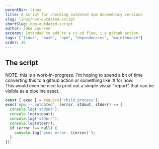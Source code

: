 ```yaml
---
parentDir: linux
title: A Script for checking outdated npm dependency versions
slug: linux/npm-outdated-script
shortSlug: npm-outdated-script
author: Jake Laursen
excerpt: Intended to add to a ci-cd flow, i.e github action
tags: ["linux", "bash", "npm", "dependencies", "maintenance"]
order: 26
---
```


## The script
NOTE: this is a work-in-progress. I'm hoping to spend a bit of time converting this to a github action or something like it! for now.  
This would even be nice to print out a simple visual "report" that can be visible as a pipeline asset.
```js
const { exec } = require('child_process');
exec('npm -- outdated', (error, stdout, stderr) => {
  console.log('stdout');
  console.log(stdout);
  console.log('stderr');
  console.log(stderr);
  if (error !== null) {
    console.log(`exec error: ${error}`);
  }
});
```
